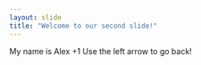 ```yaml
---
layout: slide
title: "Welcome to our second slide!"
---
```

My name is Alex +1
Use the left arrow to go back!
